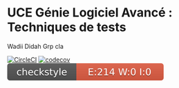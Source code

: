 # UCE Génie Logiciel Avancé : Techniques de tests

Wadii Didah Grp cla


[![CircleCI](https://circleci.com/gh/WadiiDidah/ceri-m1-techniques-de-test.svg?style=svg)]((https:circleci.com/gh/WadiiDidah/ceri-m1-techniques-de-test/?branch=master))
[![codecov](https://codecov.io/gh/Wadiididah/ceri-m1-techniques-de-test/branch/master/graph/badge.svg?token=SXTHMKGZKJ)](https://codecov.io/gh/Wadiididah/ceri-m1-techniques-de-test)
![Checkstyle](target/site/badges/checkstyle-result.svg)



